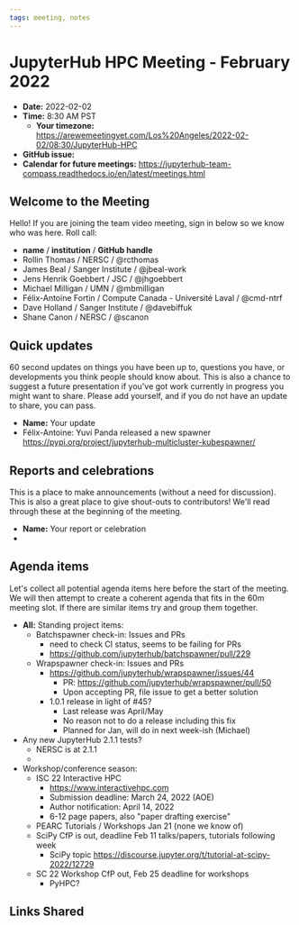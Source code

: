 ```yaml
---
tags: meeting, notes
---
```


# JupyterHub HPC Meeting - February 2022

- **Date:** 2022-02-02
- **Time:** 8:30 AM PST
  - **Your timezone:** https://arewemeetingyet.com/Los%20Angeles/2022-02-02/08:30/JupyterHub-HPC
- **GitHub issue:**
- **Calendar for future meetings:** https://jupyterhub-team-compass.readthedocs.io/en/latest/meetings.html

## Welcome to the Meeting

Hello! If you are joining the team video meeting, sign in below so we know who was here. Roll call:

- **name** / **institution** / **GitHub handle**
- Rollin Thomas / NERSC / @rcthomas
- James Beal / Sanger Institute / @jbeal-work
- Jens Henrik Goebbert / JSC / @jhgoebbert
- Michael Milligan / UMN / @mbmilligan
- Félix-Antoine Fortin / Compute Canada - Université Laval / @cmd-ntrf
- Dave Holland / Sanger Institute / @davebiffuk
- Shane Canon / NERSC / @scanon

## Quick updates

60 second updates on things you have been up to, questions you have, or developments you think people should know about. This is also a chance to suggest a future presentation if you've got work currently in progress you might want to share. Please add yourself, and if you do not have an update to share, you can pass.

- **Name:** Your update
- Félix-Antoine: Yuvi Panda released a new spawner https://pypi.org/project/jupyterhub-multicluster-kubespawner/

## Reports and celebrations

This is a place to make announcements (without a need for discussion). This is also a great place to give shout-outs to contributors! We'll read through these at the beginning of the meeting.

- **Name:** Your report or celebration
- 

## Agenda items

Let's collect all potential agenda items here before the start of the meeting. We will then attempt to create a coherent agenda that fits in the 60m meeting slot. If there are similar items try and group them together.
 
- **All:** Standing project items:
    - Batchspawner check-in: Issues and PRs
        - need to check CI status, seems to be failing for PRs
        - https://github.com/jupyterhub/batchspawner/pull/229
    - Wrapspawner check-in: Issues and PRs
        - https://github.com/jupyterhub/wrapspawner/issues/44
            - PR: https://github.com/jupyterhub/wrapspawner/pull/50
            - Upon accepting PR, file issue to get a better solution
        - 1.0.1 release in light of #45?
            - Last release was April/May
            - No reason not to do a release including this fix
            - Planned for Jan, will do in next week-ish (Michael)
- Any new JupyterHub 2.1.1 tests?
    - NERSC is at 2.1.1
    - 
- Workshop/conference season:
    - ISC 22 Interactive HPC
        - https://www.interactivehpc.com
        - Submission deadline: March 24, 2022 (AOE)
        - Author notification: April 14, 2022
        - 6-12 page papers, also "paper drafting exercise"
    - PEARC Tutorials / Workshops Jan 21 (none we know of)
    - SciPy CfP is out, deadline Feb 11 talks/papers, tutorials following week
        - SciPy topic https://discourse.jupyter.org/t/tutorial-at-scipy-2022/12729
    - SC 22 Workshop CfP out, Feb 25 deadline for workshops
        - PyHPC?

## Links Shared


